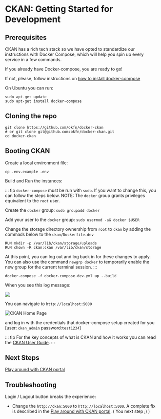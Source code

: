 # CKAN: Getting Started for Development

## Prerequisites

CKAN has a rich tech stack so we have opted to standardize our instructions with Docker Compose, which will help you spin up every service in a few commands.

If you already have Docker-compose, you are ready to go!

If not, please, follow instructions on [how to install docker-compose](https://docs.docker.com/compose/install/)

On Ubuntu you can run:

```
sudo apt-get update
sudo apt-get install docker-compose
```

## Cloning the repo

```
git clone https://github.com/okfn/docker-ckan
# or git clone git@github.com:okfn/docker-ckan.git
cd docker-ckan
```

## Booting CKAN

Create a local environment file:

```
cp .env.example .env
```

Build and Run the instances:

::: tip
`docker-compose` must be run with `sudo`. If you want to change this, you can follow the steps below. NOTE: The `docker` group grants privileges equivalent to the `root` user.  

Create the `docker` group: `sudo groupadd docker`  

Add your user to the `docker` group: `sudo usermod -aG docker $USER`  

Change the storage directory ownership from `root` to `ckan` by adding the commads below to the `ckan/Dockerfile.dev`

```
RUN mkdir -p /var/lib/ckan/storage/uploads
RUN chown -R ckan:ckan /var/lib/ckan/storage
```

At this point, you can log out and log back in for these changes to apply. You can also use the command `newgrp docker` to temporarily enable the new group for the current terminal session.
:::

```
docker-compose -f docker-compose.dev.yml up --build
```

When you see this log message:

![](https://i.imgur.com/WUIiNRt.png)

You can navigate to `http://localhost:5000`

![CKAN Home Page](https://i.imgur.com/T5LWo8A.png)

and log in with the credentials that docker-compose setup created for you [user: `ckan_admin` password:`test1234`]

::: tip
For the key concepts of what is CKAN and how it works you can read the [CKAN User Guide](https://docs.ckan.org/en/2.8/user-guide.html).
:::

## Next Steps

[Play around with CKAN portal](/ckan/play-around)

## Troubleshooting

Login / Logout button breaks the experience:

- Change the `http://ckan:5000` to `http://localhost:5000`. A complete fix is described in the [Play around with CKAN portal](/ckan/play-around). ( You next step ;) )

